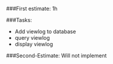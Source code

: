 ###First estimate: 1h

###Tasks:
- Add viewlog to database
- query viewlog
- display viewlog

###Second-Estimate: Will not implement
